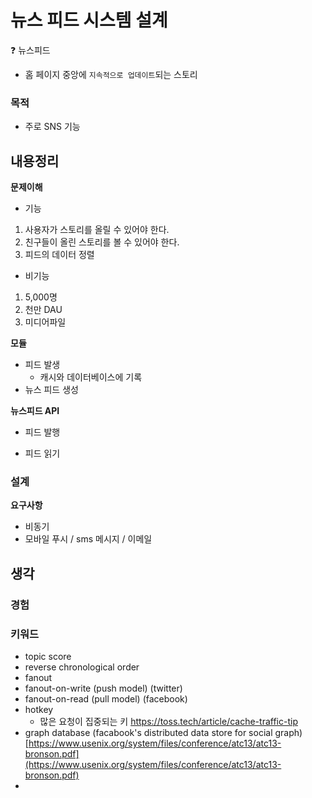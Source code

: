# 뉴스 피드 시스템 설계

❓ 뉴스피드

- 홈 페이지 중앙에 `지속적으로 업데이트`되는 스토리

### 목적

- 주로 SNS 기능

## 내용정리

**문제이해**

- 기능

1. 사용자가 스토리를 올릴 수 있어야 한다.
2. 친구들이 올린 스토리를 볼 수 있어야 한다.
3. 피드의 데이터 정렬

- 비기능

1. 5,000명
2. 천만 DAU
3. 미디어파일

**모듈**

- 피드 발생
  - 캐시와 데이터베이스에 기록
- 뉴스 피드 생성

**뉴스피드 API**

- 피드 발행

- 피드 읽기

### 설계

**요구사항**

- 비동기
- 모바일 푸시 / sms 메시지 / 이메일

## 생각

### 경험

### 키워드

- topic score
- reverse chronological order
- fanout
- fanout-on-write (push model) (twitter)
- fanout-on-read (pull model) (facebook)
- hotkey
  - 많은 요청이 집중되는 키 https://toss.tech/article/cache-traffic-tip
- graph database (facabook's distributed data store for social graph)
  [https://www.usenix.org/system/files/conference/atc13/atc13-bronson.pdf](https://www.usenix.org/system/files/conference/atc13/atc13-bronson.pdf)
-
